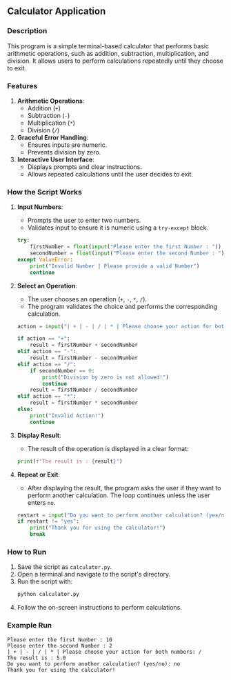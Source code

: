 ## Calculator Application

### Description
This program is a simple terminal-based calculator that performs basic arithmetic operations, such as addition, subtraction, multiplication, and division. It allows users to perform calculations repeatedly until they choose to exit.

### Features
1. **Arithmetic Operations**:
   - Addition (`+`)
   - Subtraction (`-`)
   - Multiplication (`*`)
   - Division (`/`)
2. **Graceful Error Handling**:
   - Ensures inputs are numeric.
   - Prevents division by zero.
3. **Interactive User Interface**:
   - Displays prompts and clear instructions.
   - Allows repeated calculations until the user decides to exit.

### How the Script Works
1. **Input Numbers**:
   - Prompts the user to enter two numbers.
   - Validates input to ensure it is numeric using a `try-except` block.

   ```python
   try:
       firstNumber = float(input("Please enter the first Number : "))
       secondNumber = float(input("Please enter the second Number : "))
   except ValueError:
       print("Invalid Number | Please provide a valid Number")
       continue
   ```

2. **Select an Operation**:
   - The user chooses an operation (`+`, `-`, `*`, `/`).
   - The program validates the choice and performs the corresponding calculation.

   ```python
   action = input("| + | - | / | * | Please choose your action for both numbers: ")

   if action == "+":
       result = firstNumber + secondNumber
   elif action == "-":
       result = firstNumber - secondNumber
   elif action == "/":
       if secondNumber == 0:
           print("Division by zero is not allowed!")
           continue
       result = firstNumber / secondNumber
   elif action == "*":
       result = firstNumber * secondNumber
   else:
       print("Invalid Action!")
       continue
   ```

3. **Display Result**:
   - The result of the operation is displayed in a clear format:

   ```python
   print(f"The result is : {result}")
   ```

4. **Repeat or Exit**:
   - After displaying the result, the program asks the user if they want to perform another calculation. The loop continues unless the user enters `no`.

   ```python
   restart = input("Do you want to perform another calculation? (yes/no): ").lower()
   if restart != "yes":
       print("Thank you for using the calculator!")
       break
   ```

### How to Run
1. Save the script as `calculator.py`.
2. Open a terminal and navigate to the script's directory.
3. Run the script with:
   ```bash
   python calculator.py
   ```
4. Follow the on-screen instructions to perform calculations.

### Example Run
```
Please enter the first Number : 10
Please enter the second Number : 2
| + | - | / | * | Please choose your action for both numbers: /
The result is : 5.0
Do you want to perform another calculation? (yes/no): no
Thank you for using the calculator!
```
